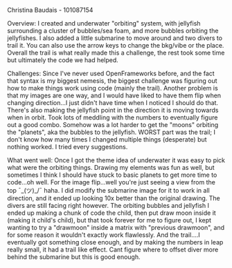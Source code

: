﻿Christina Baudais - 101087154

Overview:
I created and underwater "orbiting" system, with jellyfish surrounding a cluster of bubbles/sea foam, and more bubbles orbiting the jellyfishes.  I also added a little submarine to move around and two divers to trail it.  You can also use the arrow keys to change the bkg/vibe or the place. Overall the trail is what really made this a challenge, the rest took some time but ultimately the code we had helped.

Challenges:
Since I've never used OpenFrameworks before, and the fact that syntax is my biggest nemesis, the biggest challenge was figuring out how to make things work using code (mainly the trail).  Another problem is that my images are one way, and I would have liked to have them flip when changing direction...I just didn't have time when I noticed I should do that.
There's also making the jellyfish point in the direction it is moving towards when in orbit.  Took lots of meddling with the numbers to eventually figure out a good combo.
Somehow was a lot harder to get the "moons" orbiting the "planets", aka the bubbles to the jellyfish.
WORST part was the trail; I don't know how many times I changed multiple things (desperate) but nothing worked. I tried every suggestions.

What went well:
Once I got the theme idea of underwater it was easy to pick what were the orbiting things.  Drawing my elements was fun as well, but sometimes I think I should have stuck to basic planets to get more time to code...oh well.  For the image flip...well you're just seeing a view from the top ¯\_(ツ)_/¯ haha. I did modify the submarine image for it to work in all direction, and it ended up looking 10x better than the original drawing.  The divers are still facing right however.  The orbiting bubbles and jellyfish I ended up making a chunk of code the child, then put draw moon inside it (making it child's child), but that took forever for me to figure out, I kept wanting to try a "drawmoon" inside a matrix with "previous drawmoon", and for some reason it wouldn't exactly work flawlessly.
And the trail....I eventually got something close enough, and by making the numbers in leap really small, it had a trail like effect.  Cant figure where to offset diver more behind the submarine but this is good enough.

